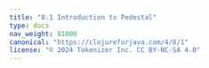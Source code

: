 ```yaml
---
title: "8.1 Introduction to Pedestal"
type: docs
nav_weight: 81000
canonical: "https://clojureforjava.com/4/8/1"
license: "© 2024 Tokenizer Inc. CC BY-NC-SA 4.0"
---
```


